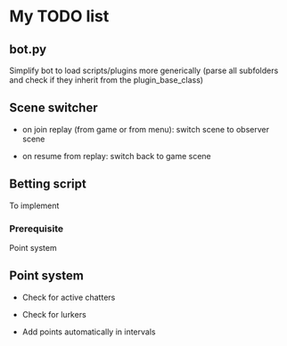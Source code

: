 # My TODO list

## bot.py

Simplify bot to load scripts/plugins more generically (parse all subfolders and check if they inherit from the plugin_base_class)

## Scene switcher

- on join replay (from game or from menu): switch scene to observer scene

- on resume from replay: switch back to game scene

## Betting script
To implement

### Prerequisite

Point system

## Point system

- Check for active chatters

- Check for lurkers

- Add points automatically in intervals



